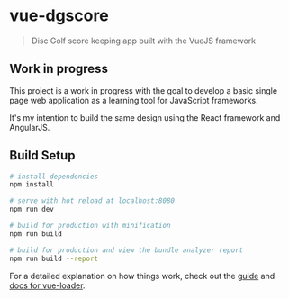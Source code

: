 # vue-dgscore

> Disc Golf score keeping app built with the VueJS framework


## Work in progress

This project is a work in progress with the goal to develop a basic single page web application as a learning tool for JavaScript frameworks.

It's my intention to build the same design using the React framework and AngularJS.


## Build Setup

``` bash
# install dependencies
npm install

# serve with hot reload at localhost:8080
npm run dev

# build for production with minification
npm run build

# build for production and view the bundle analyzer report
npm run build --report
```

For a detailed explanation on how things work, check out the [guide](http://vuejs-templates.github.io/webpack/) and [docs for vue-loader](http://vuejs.github.io/vue-loader).
